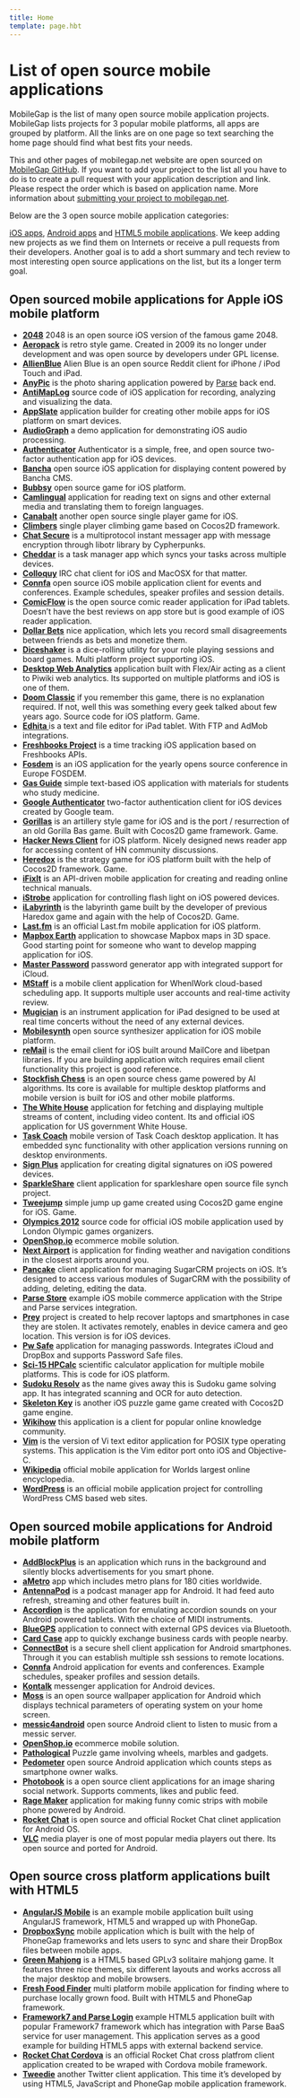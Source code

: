 ```yaml
---
title: Home
template: page.hbt
---
```


# List of open source mobile applications

MobileGap is the list of many open source mobile application projects. MobileGap lists projects for 3 popular mobile platforms, all apps are grouped by platform. All the links are on one page so text searching the home page should find what best fits your needs.

This and other pages of mobilegap.net website are open sourced on [MobileGap GitHub](https://github.com/sauliuz/mobilegap.net). If you want to add your project to the list all you have to do is to create a pull request with your application description and link. Please respect the order which is based on application name. More information about [submitting your project to mobilegap.net](https://github.com/sauliuz/mobilegap.net/blob/master/Readme.md).

Below are the 3 open source mobile application categories:

[iOS apps](#open-sourced-mobile-applications-for-apple-ios-mobile-platform "Opensource iOS applications"), [Android apps](#open-sourced-mobile-applications-for-android-mobile-platform "Opensource Android applications") and [HTML5 mobile applications](#open-source-cross-platform-applications-built-with-html5 "Opensource HTML5 applications"). We keep adding new projects as we find them on Internets or receive a pull requests from their developers. Another goal is to add a short summary and tech review to most interesting open source applications on the list, but its a longer term goal.

## Open sourced mobile applications for Apple iOS mobile platform

*   **[2048](https://github.com/danqing/2048)** 2048 is an open source iOS version of the famous game 2048.
*   **[Aeropack](http://www.insurgentgames.com/aeropack/)** is retro style game. Created in 2009 its no longer under development and was open source by developers under GPL license.
*   **[AllienBlue](https://github.com/alienblue/AlienBlue)** Alien Blue is an open source Reddit client for iPhone / iPod Touch and iPad.
*	**[AnyPic](https://github.com/ParsePlatform/Anypic)** is the photo sharing application powered by <a title="Parse backend platform" href="https://www.parse.com/" target="_blank">Parse</a> back end.
*   **[AntiMapLog](https://github.com/trentbrooks/AntiMap/tree/master/AntiMapLog/Openframeworks-iPhone)** source code of iOS application for recording, analyzing and visualizing the data.
*   **[AppSlate](https://github.com/Taehan-Kim/AppSlate)** application builder for creating other mobile apps for iOS platform on smart devices.
*   **[AudioGraph](https://github.com/tkzic/audiograph)** a demo application for demonstrating iOS audio processing.
*   **[Authenticator](https://github.com/mattrubin/Authenticator)** Authenticator is a simple, free, and open source two-factor authentication app for iOS devices.
*	**[Bancha](https://github.com/squallstar/bancha-ios-app)** open source iOS application for displaying content powered by Bancha CMS.
*	**[Bubbsy](https://sites.google.com/site/gwgamedevelopment/bubbsy-download)** open source game for iOS platform.
*   **[Camlingual](https://github.com/yoshiokatsuneo/camlingual_iphone)** application for reading text on signs and other external media and translating them to foreign languages.
*   **[Canabalt](https://github.com/ericjohnson/canabalt-ios)** another open source single player game for iOS.
*   **[Climbers](https://github.com/haqu/climbers)** single player climbing game based on Cocos2D framework.
*   **[Chat Secure](https://github.com/ChatSecure/ChatSecure-iOS)** is a multiprotocol instant messager app with message encryption through libotr library by Cypherpunks.
*   **[Cheddar](https://github.com/nothingmagical/cheddar-ios)** is a task manager app which syncs your tasks across multiple devices.
*   **[Colloquy](http://colloquy.info/project/browser/trunk)** IRC chat client for iOS and MacOSX for that matter.
*   **[Connfa](https://github.com/lemberg/connfa-ios)** open source iOS mobile application client for events and conferences. Example schedules, speaker profiles and session details.
*   **[ComicFlow](http://code.google.com/p/comicflow)** is the open source comic reader application for iPad tablets. Doesn’t have the best reviews on app store but is good example of iOS reader application.
*   **[Dollar Bets](https://github.com/Rich86man/Dollar-Bets)** nice application, which lets you record small disagreements between friends as bets and monetize them.
*   **[Diceshaker](https://github.com/millenomi/diceshaker)** is a dice-rolling utility for your role playing sessions and board games. Multi platform project supporting iOS.
*   **[Desktop Web Analytics](https://github.com/DesktopWebAnalytics/DWA_Mobile)** application built with Flex/Air acting as a client to Piwiki web analytics. Its supported on multiple platforms and iOS is one of them.
*   **[Doom Classic](http://download.zenimax.com/idsoftware/src/doomclassic_ios_v21_src.zip)** if you remember this game, there is no explanation required. If not, well this was something every geek talked about few years ago. Source code for iOS platform. Game.
*   **[Edhita ](https://github.com/tnantoka/Edhita)** is a text and file editor for iPad tablet. With FTP and AdMob integrations.
*   **[Freshbooks Project](https://github.com/lessallan/freshbooks-iphone-project)** is a time tracking iOS application based on Freshbooks APIs.
*   **[Fosdem](https://github.com/leonhandreke/fosdem)** is an iOS application for the yearly opens source conference in Europe FOSDEM.
*   **[Gas Guide](http://code.google.com/p/gas-guide-iphone/)** simple text-based iOS application with materials for students who study medicine.
*	**[Google Authenticator](https://github.com/google/google-authenticator/tree/master/mobile/ios)** two-factor authentication client for iOS devices created by Google team.
*   **[Gorillas](https://github.com/Lyndir/Gorillas)** is an artillery style game for iOS and is the port / resurrection of an old Gorilla Bas game. Built with Cocos2D game framework. Game.
*   **[Hacker News Client](https://github.com/mmackh/Hacker-News-for-iOS)** for iOS platform. Nicely designed news reader app for accessing content of HN community discussions.
*   **[Heredox](https://github.com/RolandasRazma/Heredox)** is the strategy game for iOS platform built with the help of Cocos2D framework. Game.
*   **[iFixIt](https://github.com/iFixit/iFixit-iOS)** is an API-driven mobile application for creating and reading online technical manuals.
*   **[iStrobe](http://www.vellios.com/downloads/)** application for controlling flash light on iOS powered devices.
*   **[iLabyrinth](https://github.com/RolandasRazma/iLabyrinth)** is the labyrinth game built by the developer of previous Haredox game and again with the help of Cocos2D. Game.
*   **[Last.fm](https://github.com/c99koder/lastfm-iphone)** is an official Last.fm mobile application for iOS platform.
*   **[Mapbox Earth](https://github.com/mapbox/mapbox-earth)** application to showcase Mapbox maps in 3D space. Good starting point for someone who want to develop mapping application for iOS.
*   **[Master Password](https://github.com/Lyndir/MasterPassword)** password generator app with integrated support for iCloud.
*   **[MStaff](https://github.com/mmackh/MStaff)** is a mobile client application for WhenIWork cloud-based scheduling app. It supports multiple user accounts and real-time activity review.
*   **[Mugician](https://github.com/rfielding/Mugician)** is an instrument application for iPad designed to be used at real time concerts without the need of any external devices.
*   **[Mobilesynth](http://code.google.com/p/mobilesynth/)** open source synthesizer application for iOS mobile platform.
*   **[reMail](http://code.google.com/p/remail-iphone/)** is the email client for iOS built around MailCore and libetpan libraries. If you are building application witch requires email client functionality this project is good reference.
*   **[Stockfish Chess](http://stockfishchess.org/download/)** is an open source chess game powered by AI algorithms. Its core is available for multiple desktop platforms and mobile version is built for iOS and other mobile platforms.
*   **[The White House](https://github.com/WhiteHouse/wh-app-ios)** application for fetching and displaying multiple streams of content, including video content. Its and official iOS application for US government White House.
*   **[Task Coach](http://sourceforge.net/p/taskcoach/code/HEAD/tree/trunk/taskcoach-iphone/)** mobile version of Task Coach desktop application. It has embedded sync functionality with other application versions running on desktop environments.
*   **[Sign Plus](https://github.com/sonnyfazio/SignPlus)** application for creating digital signatures on iOS powered devices.
*   **[SparkleShare](https://github.com/darvin/SparkleShare-iOS)** client application for sparkleshare open source file synch project.
*   **[Tweejump](https://github.com/haqu/tweejump)** simple jump up game created using Cocos2D game engine for iOS. Game.
*   **[Olympics 2012](https://github.com/Frahaan/2012-Olympics-iOS--iPad-and-iPhone--source-code)** source code for official iOS mobile application used by London Olympic games organizers.
*   **[OpenShop.io](https://github.com/openshopio/openshop.io-ios)** ecommerce mobile solution.
*   **[Next Airport](https://github.com/mmackh/Next-Airport)** is application for finding weather and navigation conditions in the closest airports around you.
*   **[Pancake](https://github.com/Imaginea/pancake-ios)** client application for managing SugarCRM projects on iOS. It’s designed to access various modules of SugarCRM with the possibility of adding, deleting, editing the data.
*   **[Parse Store](https://github.com/ParsePlatform/ParseStore)** example iOS mobile commerce application with the Stripe and Parse services integration. 
*   **[Prey](https://github.com/prey/prey-ios-client)** project is created to help recover laptops and smartphones in case they are stolen. It activates remotely, enables in device camera and geo location. This version is for iOS devices.
*   **[Pw Safe](http://app77.com/pwSafe/)** application for managing passwords. Integrates iCloud and DropBox and supports Password Safe files.
*   **[Sci-15 HPCalc](http://code.google.com/p/hpcalc-iphone/downloads/list)** scientific calculator application for multiple mobile platforms. This is code for iOS platform.
*   **[Sudoku Resolv](https://github.com/Haoest/SudokuResolv)** as the name gives away this is Sudoku game solving app. It has integrated scanning and OCR for auto detection.
*   **[Skeleton Key](https://github.com/insurgentgames/Skeleton-Key-iOS)** is another iOS puzzle game game created with Cocos2D game engine.
*   **[Wikihow](https://github.com/tderouin/wikiHow-iPhone-Application)** this application is a client for popular online knowledge community.
*   **[Vim](https://github.com/applidium/Vim)** is the version of Vi text editor application for POSIX type operating systems. This application is the Vim editor port onto iOS and Objective-C.
*   **[Wikipedia](https://github.com/wikimedia/wikipedia-iphone)** official mobile application for Worlds largest online encyclopedia.
*   **[WordPress](https://github.com/wordpress-mobile/WordPress-iOS)** is an official mobile application project for controlling WordPress CMS based web sites.

## Open sourced mobile applications for Android mobile platform

*   **[AddBlockPlus](https://hg.adblockplus.org/adblockplusandroid)** is an application which runs in the background and silently blocks advertisements for you smart phone.
*   **[ aMetro](http://code.google.com/p/ametro/source/checkout)** app which includes metro plans for 180 cities worldwide.
*   **[AntennaPod](https://github.com/danieloeh/AntennaPod)** is a podcast manager app for Android. It had feed auto refresh, streaming and other features built in.
*   **[Accordion](https://github.com/billthefarmer/accordion)** is the application for emulating accordion sounds on your Android powered tablets. With the choice of MIDI instruments.
*   **[BlueGPS](http://sourceforge.net/p/bluegps4droid/git/ci/master/tree/)** application to connect with external GPS devices via Bluetooth.
*   **[Card Case](https://github.com/blocoio/cardcase)** app to quickly exchange business cards with people nearby.
*   **[ConnectBot](https://code.google.com/p/connectbot/)** is a secure shell client application for Android smartphones. Through it you can establish multiple ssh sessions to remote locations.
*   **[Connfa](https://github.com/lemberg/connfa-android)** Android application for events and conferences. Example schedules, speaker profiles and session details.
*   **[Kontalk](https://code.google.com/p/connectbot/)** messenger application for Android devices.
*   **[Moss](https://github.com/teneighty/moss)** is an open source wallpaper application for Android which displays technical parameters of operating system on your home screen.
*   **[messic4android](https://github.com/spheras/messic-android)** open source Android client to listen to music from a messic server.
*   **[OpenShop.io](https://github.com/openshopio/openshop.io-android)** ecommerce mobile solution.
*   **[Pathological](https://github.com/jjgignac/pathological-android)** Puzzle game involving wheels, marbles and gadgets.
*   **[Pedometer](https://github.com/bagilevi/android-pedometer)** open source Android application which counts steps as smartphone owner walks.
*   **[Photobook](https://github.com/aboev/photobook-client)** is a open source client applications for an image sharing social network. Supports comments, likes and public feed.
*   **[Rage Maker](http://code.google.com/p/android-rage-maker/source/list)** application for making funny comic strips with mobile phone powered by Android.
*   **[Rocket Chat](https://github.com/RocketChat/Rocket.Chat.Android.Lily)** is open source and official Rocket Chat clinet application for Android OS.
*   **[VLC](http://git.videolan.org/?p=vlc-ports/android.git;a=summary)** media player is one of most popular media players out there. Its open source and ported for Android.

## Open source cross platform applications built with HTML5

*   **[AngularJS Mobile](https://github.com/sauliuz/angularjs-mobile)** is an example mobile application built using AngularJS framework, HTML5 and wrapped up with PhoneGap.
*   **[DropboxSync](https://github.com/ccoenraets/phonegap-dropbox-sync/tree/master/sample)** mobile application which is built with the help of PhoneGap frameworks and lets users to sync and share their DropBox files between mobile apps.
*   **[Green Mahjong](https://github.com/danbeck/green-mahjong)** is a HTML5 based GPLv3 solitaire mahjong game. It features three nice themes, six different layouts and works accross all the major desktop and mobile browsers.
*   **[Fresh Food Finder](https://github.com/triceam/Fresh-Food-Finder)** multi platform mobile application for finding where to purchase locally grown food. Built with HTML5 and PhoneGap framework.
*   **[Framework7 and Parse Login](https://github.com/popularowl/framework7-parse)** example HTML5 application built with popular Framework7 framework which has integration with Parse BaaS service for user management. This application serves as a good example for building HTML5 apps with external backend service.
*   **[Rocket Chat Cordova](https://github.com/RocketChat/Rocket.Chat.Cordova)** is an official Rocket Chat cross platfrom client application created to be wraped with Cordova mobile framework.
*   **[Tweedie](https://github.com/aanon4/tweedie)** another Twitter client application. This time it’s developed by using HTML5, JavaScript and PhoneGap mobile application framework.
